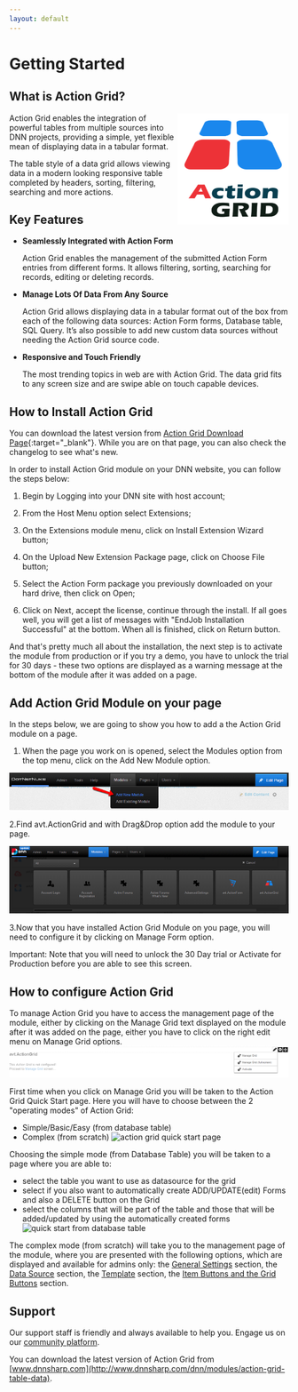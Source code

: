 ```yaml
---
layout: default
---
```

# Getting Started

## What is Action Grid?

<img style="float: right; height: 200px; width: 200px;" src="assets/action-grid-300x388w.png"/>

Action Grid enables the integration of powerful tables from multiple sources into DNN projects, providing a simple, yet flexible mean of displaying data in a tabular format.

The table style of a data grid allows viewing data in a modern looking responsive table completed by headers, sorting, filtering, searching and more actions.

## Key Features

* **Seamlessly Integrated with Action Form**

  Action Grid enables the management of the submitted Action Form entries from different forms. It allows filtering, sorting, searching for records, editing or deleting records.

* **Manage Lots Of Data From Any Source**

   Action Grid allows displaying data in a tabular format out of the box from each of the following data sources: Action Form forms, Database table, SQL Query. It’s also possible to add new custom data sources without needing the Action Grid source code.

* **Responsive and Touch Friendly**

  The most trending topics in web are with Action Grid. The data grid fits to any screen size and are swipe able on touch capable devices.

## How to Install Action Grid

You can download the latest version from [Action Grid Download Page](http://www.dnnsharp.com/dnn/modules/action-grid-table-data/download){:target="_blank"}. While you are on that page, you can also check the changelog to see what's new.

In order to install Action Grid module on your DNN website, you can follow the steps below:

1. Begin by Logging into your DNN site with host account;

2. From the Host Menu option select Extensions;

3. On the Extensions module menu, click on Install Extension Wizard button;

4. On the Upload New Extension Package page, click on Choose File button;

5. Select the Action Form package you previously downloaded on your hard drive, then click on Open;

6. Click on Next, accept the license, continue through the install. If all goes well, you will get a list of messages with "EndJob Installation Successful" at the bottom. When all is finished, click on Return button.

And that's pretty much all about the installation, the next step is to activate the module from production or if you try a demo, you have to unlock the trial for 30 days - these two options are displayed as a warning message at the bottom of the module after it was added on a page.

## Add Action Grid Module on your page

In the steps below, we are going to show you how to add a the Action Grid module on a page. 

1. When the page you work on is opened, select the Modules option from the top menu, click on the Add New Module option.

![add new module](assets/ad-new-module.png)

2.Find avt.ActionGrid and with Drag&Drop option add the module to your page.

![add new Action Grid module](assets/grid.module.png)

3.Now that you have installed Action Grid Module on you page, you will need to configure it by clicking on Manage Form option.

Important: Note that you will need to unlock the 30 Day trial or Activate for Production before you are able to see this screen.

## How to configure Action Grid

To manage Action Grid you have to access the management page of the module, either by clicking on the Manage Grid text displayed on the module after it was added on the page, either you have to click on the right edit menu on Manage Grid options.
![manage screenshot](assets/manage.png)

First time when you click on Manage Grid you will be taken to the Action Grid Quick Start page. Here you will have to choose between the 2 "operating modes" of Action Grid:
 * Simple/Basic/Easy (from database table)
 * Complex (from scratch)
 ![action grid quick start page](https://static.dnnsharp.com/documentation/ActionGrid_QuickStart.png)
 
Choosing the simple mode (from Database Table) you will be taken to a page where you are able to:
- select the table you want to use as datasource for the grid
- select if you also want to automatically create ADD/UPDATE(edit) Forms and also a DELETE button on the Grid
- select the columns that will be part of the table and those that will be added/updated by using the automatically created forms
 ![quick start from database table](https://static.dnnsharp.com/documentation/Actiongrid_quickstart_database_table.png)

The complex mode (from scratch) will take you to the management page of the module, where you are presented with the following options, which are displayed and available for admins only: the [General Settings](general-settings.md) section, the [Data Source](data-sources.md) section, the [Template](template.md) section, the [Item Buttons and the Grid Buttons](buttons.md) section.

## Support

Our support staff is friendly and always available to help you. Engage us on our [community platform](http://www.dnnsharp.com/Support#opturl=%2Faction-grid).

You can download the latest version of Action Grid from [www.dnnsharp.com](http://www.dnnsharp.com/dnn/modules/action-grid-table-data).
